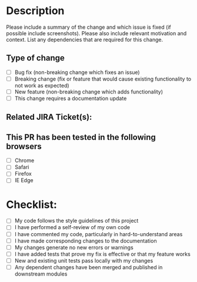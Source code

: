 # Description

Please include a summary of the change and which issue is fixed (if possible include screenshots). Please also include relevant motivation and context. List any dependencies that are required for this change.

## Type of change

- [ ] Bug fix (non-breaking change which fixes an issue)
- [ ] Breaking change (fix or feature that would cause existing functionality to not work as expected)
- [ ] New feature (non-breaking change which adds functionality)
- [ ] This change requires a documentation update

## Related JIRA Ticket(s): 

## This PR has been tested in the following browsers

- [ ] Chrome
- [ ] Safari
- [ ] Firefox
- [ ] IE Edge

# Checklist:

- [ ] My code follows the style guidelines of this project
- [ ] I have performed a self-review of my own code
- [ ] I have commented my code, particularly in hard-to-understand areas
- [ ] I have made corresponding changes to the documentation
- [ ] My changes generate no new errors or warnings
- [ ] I have added tests that prove my fix is effective or that my feature works
- [ ] New and existing unit tests pass locally with my changes
- [ ] Any dependent changes have been merged and published in downstream modules